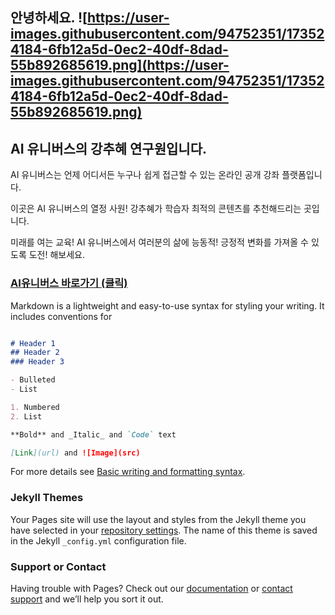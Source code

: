 

## 안녕하세요.  ![https://user-images.githubusercontent.com/94752351/173524184-6fb12a5d-0ec2-40df-8dad-55b892685619.png](https://user-images.githubusercontent.com/94752351/173524184-6fb12a5d-0ec2-40df-8dad-55b892685619.png) 
## AI 유니버스의 강추혜 연구원입니다.


AI 유니버스는 언제 어디서든 누구나 쉽게 접근할 수 있는 온라인 공개 강좌 플랫폼입니다. 

이곳은 AI 유니버스의 열정 사원! 강추혜가 학습자 최적의 콘텐츠를 추천해드리는 곳입니다. 

미래를 여는 교육! AI 유니버스에서 여러분의 삶에 능동적! 긍정적 변화를 가져올 수 있도록 도전! 해보세요. 

### [AI유니버스 바로가기 (클릭) ](http://www.aiuniverse.co.kr)

Markdown is a lightweight and easy-to-use syntax for styling your writing. It includes conventions for

```markdown

# Header 1
## Header 2
### Header 3

- Bulleted
- List

1. Numbered
2. List

**Bold** and _Italic_ and `Code` text

[Link](url) and ![Image](src)
```

For more details see [Basic writing and formatting syntax](https://docs.github.com/en/github/writing-on-github/getting-started-with-writing-and-formatting-on-github/basic-writing-and-formatting-syntax).

### Jekyll Themes

Your Pages site will use the layout and styles from the Jekyll theme you have selected in your [repository settings](https://github.com/BUNGBLY/AIU_BOT/settings/pages). The name of this theme is saved in the Jekyll `_config.yml` configuration file.

### Support or Contact

Having trouble with Pages? Check out our [documentation](https://docs.github.com/categories/github-pages-basics/) or [contact support](https://support.github.com/contact) and we’ll help you sort it out.
